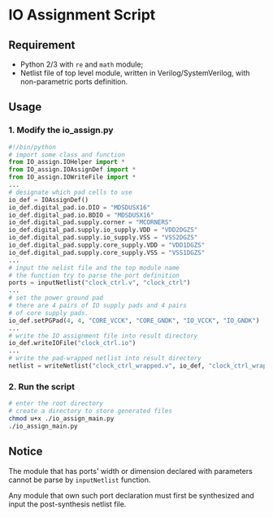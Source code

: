 # IO Assignment Script

## Requirement

* Python 2/3 with `re` and `math` module;
* Netlist file of top level module, written in Verilog/SystemVerilog, with non-parametric ports definition.

## Usage 

### 1. Modify the io_assign.py

```python
#!/bin/python
# import some class and function 
from IO_assign.IOHelper import *
from IO_assign.IOAssignDef import *
from IO_assign.IOWriteFile import *
...
# designate which pad cells to use 
io_def = IOAssignDef()
io_def.digital_pad.io.DIO = "MDSDUSX16"
io_def.digital_pad.io.BDIO = "MDSDUSX16"
io_def.digital_pad.supply.corner = "MCORNERS"
io_def.digital_pad.supply.io_supply.VDD = "VDD2DGZS"
io_def.digital_pad.supply.io_supply.VSS = "VSS2DGZS"
io_def.digital_pad.supply.core_supply.VDD = "VDD1DGZS"
io_def.digital_pad.supply.core_supply.VSS = "VSS1DGZS"
...
# input the nelist file and the top module name
# the function try to parse the port definition
ports = inputNetlist("clock_ctrl.v", "clock_ctrl") 
...
# set the power ground pad
# there are 4 pairs of IO supply pads and 4 pairs 
# of core supply pads. 
io_def.setPGPad(4, 4, "CORE_VCCK", "CORE_GNDK", "IO_VCCK", "IO_GNDK")
...
# write the IO assignment file into result directory
io_def.writeIOFile("clock_ctrl.io")
...
# write the pad-wrapped netlist into result directory
netlist = writeNetlist("clock_ctrl_wrapped.v", io_def, "clock_ctrl_wrapped", ports)
```


### 2. Run the script

```bash
# enter the root directory
# create a directory to store generated files
chmod u+x ./io_assign_main.py
./io_assign_main.py
```

## Notice 

The module that has ports' width or dimension declared with parameters cannot be parse by `inputNetlist` function. 

Any module that own such port declaration must first be synthesized and input the post-synthesis netlist file.